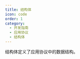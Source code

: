 ```yaml
---
title: 结构体
icon: code
order: 1
category:
  - 开发指南
  - 应用协议
  - 结构体
---
```


结构体定义了应用协议中的数据结构。

<Catalog />
